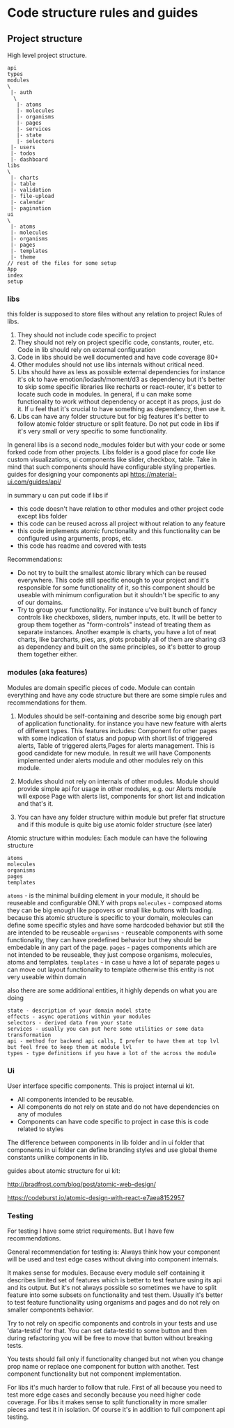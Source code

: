# Code structure rules and guides

## Project structure

High level project structure.

```
api
types
modules
\
 |- auth
  \
   |- atoms
   |- molecules
   |- organisms
   |- pages
   |- services
   |- state
   |- selectors
 |- users
 |- todos
 |- dashboard
libs
\
 |- charts
 |- table
 |- validation
 |- file-upload
 |- calendar
 |- pagination
ui
\
 |- atoms
 |- molecules
 |- organisms
 |- pages
 |- templates
 |- theme
// rest of the files for some setup
App
index
setup
```

### libs

this folder is supposed to store files without any relation to project
Rules of libs.

1. They should not include code specific to project
2. They should not rely on project specific code, constants, router, etc. Code in lib should rely on external configuration
3. Code in libs should be well documented and have code coverage 80+
4. Other modules should not use libs internals without critical need.
5. Libs should have as less as possible external dependencies
   for instance it's ok to have emotion/lodash/moment/d3 as dependency but it's better to skip some specific libraries like recharts or react-router, it's better to locate such code in modules.
   In general, if u can make some functionality to work without dependency or accept it as props, just do it.
   If u feel that it's crucial to have something as dependency, then use it.
6. Libs can have any folder structure but for big features it's better to follow atomic folder structure or split feature.
   Do not put code in libs if it's very small or very specific to some functionality.

In general libs is a second node_modules folder but with your code or some forked code from other projects.
Libs folder is a good place for code like custom visualizations, ui components like slider, checkbox, table. Take in mind that such components should have configurable styling properties.
guides for designing your components api https://material-ui.com/guides/api/

in summary u can put code if libs if

- this code doesn't have relation to other modules and other project code except libs folder
- this code can be reused across all project without relation to any feature
- this code implements atomic functionality and this functionality can be configured using arguments, props, etc.
- this code has readme and covered with tests

Recommendations:

- Do not try to built the smallest atomic library which can be reused everywhere. This code still specific enough to your project and it's responsible for some functionality of it, so this component should be useable with minimum configuration but it shouldn't be specific to any of our domains.
- Try to group your functionality. For instance u've built bunch of fancy controls like checkboxes, sliders, number inputs, etc. It will be better to group them together as "form-controls" instead of treating them as separate instances. Another example is charts, you have a lot of neat charts, like barcharts, pies, ars, plots probably all of them are sharing d3 as dependency and built on the same principles, so it's better to group them together either.

### modules (aka features)

Modules are domain specific pieces of code. Module can contain everything and have any code structure but there are some simple rules and recommendations for them.

1. Modules should be self-containing and describe some big enough part of application functionality.
   for instance you have new feature with alerts of different types. This features includes: Component for other pages with some indication of status and popup with short list of triggered alerts, Table of triggered alerts,Pages for alerts management. This is good candidate for new module. In result we will have Components implemented under alerts module and other modules rely on this module.

2. Modules should not rely on internals of other modules. Module should provide simple api for usage in other modules, e.g. our Alerts module will expose Page with alerts list, components for short list and indication and that's it.
3. You can have any folder structure within module but prefer flat structure and if this module is quite big use atomic folder structure (see later)

Atomic structure within modules:
Each module can have the following structure

```
atoms
molecules
organisms
pages
templates
```

`atoms` - is the minimal building element in your module, it should be reuseable and configurable ONLY with props
`molecules` - composed atoms they can be big enough like popovers or small like buttons with loading.
because this atomic structure is specific to your domain, molecules can define some specific styles and have some hardcoded behavior but still the are intended to be reuseable
`organisms` - reuseable components with some functionality, they can have predefined behavior but they should be embedable in any part of the page.
`pages` - pages components which are not intended to be reuseable, they just compose organisms, molecules, atoms and templates.
`templates` - in case u have a lot of separate pages u can move out layout functionality to template otherwise this entity is not very useable within domain

also there are some additional entities, it highly depends on what you are doing

```
state - description of your domain model state
effects - async operations within your modules
selectors - derived data from your state
services - usually you can put here some utilities or some data transformation
api - method for backend api calls, I prefer to have them at top lvl but feel free to keep them at module lvl
types - type definitions if you have a lot of the across the module
```

### Ui

User interface specific components. This is project internal ui kit.

- All components intended to be reusable.
- All components do not rely on state and do not have dependencies on any of modules
- Components can have code specific to project in case this is code related to styles

The difference between components in lib folder and in ui folder that components in ui folder can define branding styles and use global theme constants unlike components in lib.

guides about atomic structure for ui kit:

http://bradfrost.com/blog/post/atomic-web-design/

https://codeburst.io/atomic-design-with-react-e7aea8152957

### Testing

For testing I have some strict requirements. But I have few recommendations.

General recommendation for testing is:
Always think how your component will be used and test edge cases without diving into component internals.

It makes sense for modules. Because every module self containing it describes limited set of features which is better to test feature using its api and its output. But it's not always possible so sometimes we have to split feature into some subsets on functionality and test them. Usually it's better to test feature functionality using organisms and pages and do not rely on smaller components behavior.

Try to not rely on specific components and controls in your tests and use 'data-testid' for that. You can set data-testid to some button and then during refactoring you will be free to move that button without breaking tests.

You tests should fail only if functionality changed but not when you change prop name or replace one component for button with another.
Test component functionality but not component implementation.

For libs it's much harder to follow that rule. First of all because you need to test more edge cases and secondly because you need higher code coverage. For libs it makes sense to split functionality in more smaller pieces and test it in isolation. Of course it's in addition to full component api testing.
